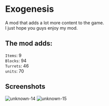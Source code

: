 # Exogenesis
A mod that adds a lot more content to the game.
<br>I just hope you guys enjoy my mod.


## The mod adds: 
`Items`: 9
<br>`Blocks`: 94
<br>`Turrets`: 46
<br>`units`: 70

## Screenshots
![unknown-14](https://user-images.githubusercontent.com/68311340/118233805-7227c080-b460-11eb-99cd-5ab35cecb273.png)
![unknown-15](https://user-images.githubusercontent.com/68311340/118233809-7358ed80-b460-11eb-8077-b3304aab2e0d.png)

